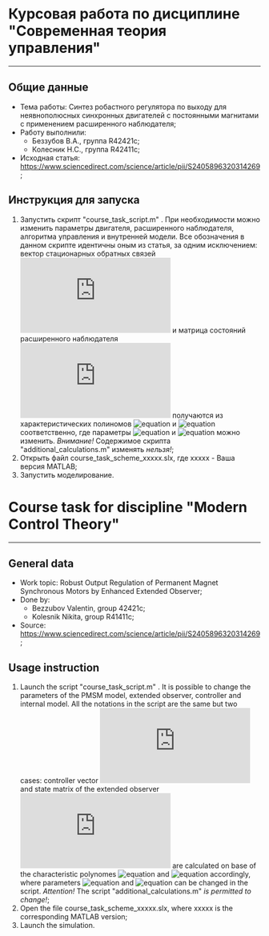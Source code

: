 # Курсовая работа по дисциплине "Современная теория управления"
____
## Общие данные
- Тема работы: Синтез робастного регулятора по выходу для неявнополюсных синхронных двигателей с постоянными магнитами с применением расширенного наблюдателя;
- Работу выполнили:
	- Беззубов В.А., группа R42421c;
	- Колесник Н.С., группа R42411c;
- Исходная статья: https://www.sciencedirect.com/science/article/pii/S2405896320314269;

## Инструкция для запуска
1. Запустить скрипт "course_task_script.m" . При необходимости можно изменить параметры двигателя, расширенного наблюдателя, алгоритма управления и внутренней модели. Все обозначения в данном скрипте идентичны оным из статья, за одним исключением: вектор стационарных обратных связей ![equation](https://latex.codecogs.com/gif.latex?K) и матрица состояний расширенного наблюдателя ![equation](https://latex.codecogs.com/gif.latex?F) получаются из характеристических полиномов ![equation](https://latex.codecogs.com/gif.latex?\left(s+\alpha_K\right)^3) и ![equation](https://latex.codecogs.com/gif.latex?\left(s+\alpha_F\right)^3) соответственно, где параметры ![equation](https://latex.codecogs.com/gif.latex?\alpha_K) и ![equation](https://latex.codecogs.com/gif.latex?\alpha_F) можно изменить.
*Внимание!* Содержимое скрипта "additional_calculations.m" изменять *нельзя!*;
2. Открыть файл course_task_scheme_xxxxx.slx, где xxxxx - Ваша версия MATLAB;
3. Запустить моделирование.

# Course task for discipline "Modern Control Theory"
____
## General data
- Work topic: Robust Output Regulation of Permanent Magnet Synchronous Motors by Enhanced Extended Observer;
- Done by:
	- Bezzubov Valentin, group 42421c;
	- Kolesnik Nikita, group R41411c;
- Source: https://www.sciencedirect.com/science/article/pii/S2405896320314269;

## Usage instruction
1. Launch the script "course_task_script.m" . It is possible to change the parameters of the PMSM model, extended observer, controller and internal model. All the notations in the script are the same but two cases: controller vector ![equation](https://latex.codecogs.com/gif.latex?K) and state matrix of the extended observer ![equation](https://latex.codecogs.com/gif.latex?F) are calculated on base of the characteristic polynomes ![equation](https://latex.codecogs.com/gif.latex?\left(s+\alpha_K\right)^3) and ![equation](https://latex.codecogs.com/gif.latex?\left(s+\alpha_F\right)^3) accordingly, where parameters ![equation](https://latex.codecogs.com/gif.latex?\alpha_K) and ![equation](https://latex.codecogs.com/gif.latex?\alpha_F) can be changed in the script.
*Attention!* The script "additional_calculations.m" *is permitted to change!*;
2. Open the file course_task_scheme_xxxxx.slx, where xxxxx is the corresponding MATLAB version;
3. Launch the simulation.